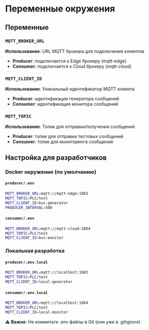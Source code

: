 # Переменные окружения

## Переменные

### `MQTT_BROKER_URL`
**Использование**: URL MQTT брокера для подключения клиентов
- **Producer**: подключается к Edge брокеру (mqtt-edge)
- **Consumer**: подключается к Cloud брокеру (mqtt-cloud)

### `MQTT_CLIENT_ID`
**Использование**: Уникальный идентификатор MQTT клиента
- **Producer**: идентификация генератора сообщений
- **Consumer**: идентификация монитора сообщений

### `MQTT_TOPIC`
**Использование**: Топик для отправки/получения сообщений
- **Producer**: топик для отправки тестовых сообщений
- **Consumer**: топик для мониторинга сообщений

## Настройка для разработчиков

### Docker окружение (по умолчанию)

#### `producer/.env`
```bash
MQTT_BROKER_URL=mqtt://mqtt-edge:1883
MQTT_TOPIC=PLC/test
MQTT_CLIENT_ID=bus-generator
PRODUCER_INTERVAL=500
```

#### `consumer/.env`
```bash
MQTT_BROKER_URL=mqtt://mqtt-cloud:1884
MQTT_TOPIC=PLC/test
MQTT_CLIENT_ID=bus-monitor
```

### Локальная разработка

#### `producer/.env.local`
```bash
MQTT_BROKER_URL=mqtt://localhost:1883
MQTT_TOPIC=PLC/test
MQTT_CLIENT_ID=local-generator
```

#### `consumer/.env.local`
```bash
MQTT_BROKER_URL=mqtt://localhost:1884
MQTT_TOPIC=PLC/test
MQTT_CLIENT_ID=local-monitor
```

⚠️ **Важно**: Не коммитьте .env файлы в Git (они уже в .gitignore) 